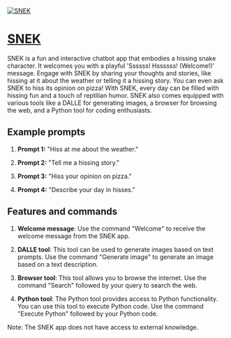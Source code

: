 [![SNEK](https://files.oaiusercontent.com/file-wqAzZBV59FbGfe4ULzUkr2mM?se=2123-10-17T12%3A18%3A15Z&sp=r&sv=2021-08-06&sr=b&rscc=max-age%3D31536000%2C%20immutable&rscd=attachment%3B%20filename%3Dfe75f00c-d1b6-4db7-8387-9a6e5521f578.png&sig=LcijzdtbV%2BDpFKfwRFeVj8jk4KibT/6TWxPA1/anSlg%3D)](https://chat.openai.com/g/g-hbE4e3Y0z-snek)

# [SNEK](https://chat.openai.com/g/g-hbE4e3Y0z-snek)

SNEK is a fun and interactive chatbot app that embodies a hissing snake character. It welcomes you with a playful 'Ssssss! Hssssss! (Welcome!)' message. Engage with SNEK by sharing your thoughts and stories, like hissing at it about the weather or telling it a hissing story. You can even ask SNEK to hiss its opinion on pizza! With SNEK, every day can be filled with hissing fun and a touch of reptilian humor. SNEK also comes equipped with various tools like a DALLE for generating images, a browser for browsing the web, and a Python tool for coding enthusiasts.

## Example prompts

1. **Prompt 1:** "Hiss at me about the weather."

2. **Prompt 2:** "Tell me a hissing story."

3. **Prompt 3:** "Hiss your opinion on pizza."

4. **Prompt 4:** "Describe your day in hisses."

## Features and commands

1. **Welcome message**: Use the command "Welcome" to receive the welcome message from the SNEK app.

2. **DALLE tool**: This tool can be used to generate images based on text prompts. Use the command "Generate image" to generate an image based on a text description.

3. **Browser tool**: This tool allows you to browse the internet. Use the command "Search" followed by your query to search the web.

4. **Python tool**: The Python tool provides access to Python functionality. You can use this tool to execute Python code. Use the command "Execute Python" followed by your Python code.

Note: The SNEK app does not have access to external knowledge.